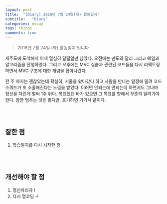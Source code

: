 ```yaml
---
layout: post
title:  "[Diary] 2018년 7월 24일(화) 활동일지"
subtitle:   "Diary"
categories: essay
tags: things
comments: true
---
```


> 2018년 7월 24일 (화) 활동일지 입니다

제주도에 도착해서 이제 열심히 달릴일만 남았다. 오전에는 만도와 달리 그리고 웨일과 알고리즘을 진행하였다. 그리고 오후에는 MVC 실습과 관련된 코드들을 다시 리팩토링 하면서 MVC 구조에 대한 개념을 잡아나갔다.

전 주 까지는 괜찮았는데 확실히, 서울을 왔다갔다 하고 사람을 만나는 일정에 밀려 코드스쿼드가 또 소홀해진다는 느낌을 받았다. 이러면 안되는데 안되는데 하면서도 그나마 정신을 차린게 벌써 1주 뒤다. 목표했던 바가 있으면 그 목표를 향해서 꾸준히 달려가야 한다. 잠깐 멈추는 것은 좋지만, 포기하면 거기서 끝이다.

<br/>

<br/>

## 잘한 점

1. 학습일지를 다시 시작한 점

<br/>

<br/>

## 개선해야 할 점

1. 정신차리자 !
2. 다시 열코딩 -!